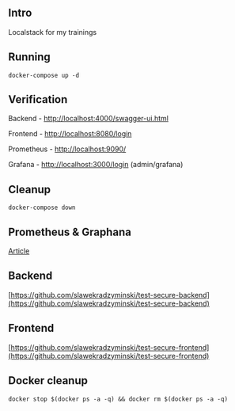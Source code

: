 ## Intro

Localstack for my trainings

## Running

```commandline
docker-compose up -d
```

## Verification

Backend - [http://localhost:4000/swagger-ui.html](http://localhost:4000/swagger-ui.html)

Frontend - [http://localhost:8080/login](http://localhost:8080/login)

Prometheus - [http://localhost:9090/](http://localhost:9090/)

Grafana - [http://localhost:3000/login](http://localhost:3000/login) (admin/grafana)

## Cleanup

```commandline
docker-compose down
```

## Prometheus & Graphana

[Article](https://stackabuse.com/monitoring-spring-boot-apps-with-micrometer-prometheus-and-grafana/)

## Backend

[https://github.com/slawekradzyminski/test-secure-backend](https://github.com/slawekradzyminski/test-secure-backend)

## Frontend

[https://github.com/slawekradzyminski/test-secure-frontend](https://github.com/slawekradzyminski/test-secure-frontend)

## Docker cleanup

```commandline
docker stop $(docker ps -a -q) && docker rm $(docker ps -a -q)
```